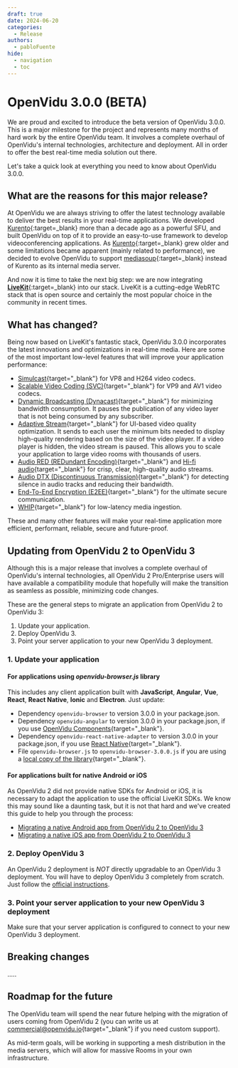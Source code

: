 ```yaml
---
draft: true
date: 2024-06-20
categories:
  - Release
authors:
  - pabloFuente
hide:
  - navigation
  - toc
---
```


<style>
  div.md-version {
    display: none !important;
  }
  div.md-search {
    display: none !important;
  }
</style>

# OpenVidu 3.0.0 (BETA)

We are proud and excited to introduce the beta version of OpenVidu 3.0.0. This is a major milestone for the project and represents many months of hard work by the entire OpenVidu team. It involves a complete overhaul of OpenVidu's internal technologies, architecture and deployment. All in order to offer the best real-time media solution out there.

Let's take a quick look at everything you need to know about OpenVidu 3.0.0.

<!-- more -->

## What are the reasons for this major release?

At OpenVidu we are always striving to offer the latest technology available to deliver the best results in your real-time applications. We developed [Kurento](https://kurento.openvidu.io/){:target=_blank} more than a decade ago as a powerful SFU, and built OpenVidu on top of it to provide an easy-to-use framework to develop videoconferencing applications. As [Kurento](https://kurento.openvidu.io/){:target=_blank} grew older and some limitations became apparent (mainly related to performance), we decided to evolve OpenVidu to support [mediasoup](https://mediasoup.org/){:target=_blank} instead of Kurento as its internal media server.

And now it is time to take the next big step: we are now integrating [**LiveKit**](https://livekit.io/){:target=_blank} into our stack. LiveKit is a cutting-edge WebRTC stack that is open source and certainly the most popular choice in the community in recent times.

## What has changed?

Being now based on LiveKit's fantastic stack, OpenVidu 3.0.0 incorporates the latest innovations and optimizations in real-time media. Here are some of the most important low-level features that will improve your application performance:

- [Simulcast](https://docs.livekit.io/realtime/client/publish/#Video-simulcast){target="_blank"} for VP8 and H264 video codecs.
- [Scalable Video Coding (SVC)](https://docs.livekit.io/guides/video-codecs/#Supported-codecs){target="_blank"} for VP9 and AV1 video codecs.
- [Dynamic Broadcasting (Dynacast)](https://docs.livekit.io/realtime/client/publish/#Dynamic-broadcasting){target="_blank"} for minimizing bandwidth consumption. It pauses the publication of any video layer that is not being consumed by any subscriber.
- [Adaptive Stream](https://docs.livekit.io/realtime/client/receive/#Adaptive-stream){target="_blank"} for UI-based video quality optimization. It sends to each user the minimum bits needed to display high-quality rendering based on the size of the video player. If a video player is hidden, the video stream is paused. This allows you to scale your application to large video rooms with thousands of users.
- [Audio RED (REDundant Encoding)](https://docs.livekit.io/guides/audio-red){target="_blank"} and [Hi-fi audio](https://docs.livekit.io/guides/hi-fi-audio/){target="_blank"} for crisp, clear, high-quality audio streams.
- [Audio DTX (Discontinuous Transmission)](https://bloggeek.me/webrtcglossary/dtx/){target="_blank"} for detecting silence in audio tracks and reducing their bandwidth.
- [End-To-End Encryption (E2EE)](https://en.wikipedia.org/wiki/End-to-end_encryption){target="_blank"} for the ultimate secure communication.
- [WHIP](https://millicast.medium.com/whip-the-magic-bullet-for-webrtc-media-ingest-57c2b98fb285){target="_blank"} for low-latency media ingestion.

These and many other features will make your real-time application more efficient, performant, reliable, secure and future-proof.

## Updating from OpenVidu 2 to OpenVidu 3

Although this is a major release that involves a complete overhaul of OpenVidu's internal technologies, all OpenVidu 2 Pro/Enterprise users will have available a compatibility module that hopefully will make the transition as seamless as possible, minimizing code changes.

These are the general steps to migrate an application from OpenVidu 2 to OpenVidu 3:

1. Update your application.
2. Deploy OpenVidu 3.
3. Point your server application to your new OpenVidu 3 deployment.

### 1. Update your application

#### For applications using _openvidu-browser.js_ library

This includes any client application built with **JavaScript**, **Angular**, **Vue**, **React**, **React Native**, **Ionic** and **Electron**. Just update:

- Dependency `openvidu-browser` to version 3.0.0 in your package.json.
- Dependency `openvidu-angular` to version 3.0.0 in your package.json, if you use [OpenVidu Components](https://docs.openvidu.io/en/latest/components/){target="_blank"}.
- Dependency `openvidu-react-native-adapter` to version 3.0.0 in your package.json, if you use [React Native](https://docs.openvidu.io/en/latest/tutorials/openvidu-react-native/){target="_blank"}.
- File `openvidu-browser.js` to `openvidu-browser-3.0.0.js` if you are using a [local copy of the library](https://github.com/OpenVidu/openvidu/releases){target="_blank"}.

#### For applications built for native Android or iOS

As OpenVidu 2 did not provide native SDKs for Android or iOS, it is necessary to adapt the application to use the official LiveKit SDKs. We know this may sound like a daunting task, but it is not that hard and we've created this guide to help you through the process:

- [Migrating a native Android app from OpenVidu 2 to OpenVidu 3]()
- [Migrating a native iOS app from OpenVidu 2 to OpenVidu 3]()

### 2. Deploy OpenVidu 3

An OpenVidu 2 deployment is *NOT* directly upgradable to an OpenVidu 3 deployment. You will have to deploy OpenVidu 3 completely from scratch. Just follow the [official instructions](https://openvidu.io/docs/self-hosting/).

### 3. Point your server application to your new OpenVidu 3 deployment

Make sure that your server application is configured to connect to your new OpenVidu 3 deployment.

## Breaking changes

.....

## Roadmap for the future

The OpenVidu team will spend the near future helping with the migration of users coming from OpenVidu 2 (you can write us at [commercial@openvidu.io](mailto:commercial@openvidu.io){target="_blank"} if you need custom support).

As mid-term goals, will be working in supporting a mesh distribution in the media servers, which will allow for massive Rooms in your own infrastructure.
